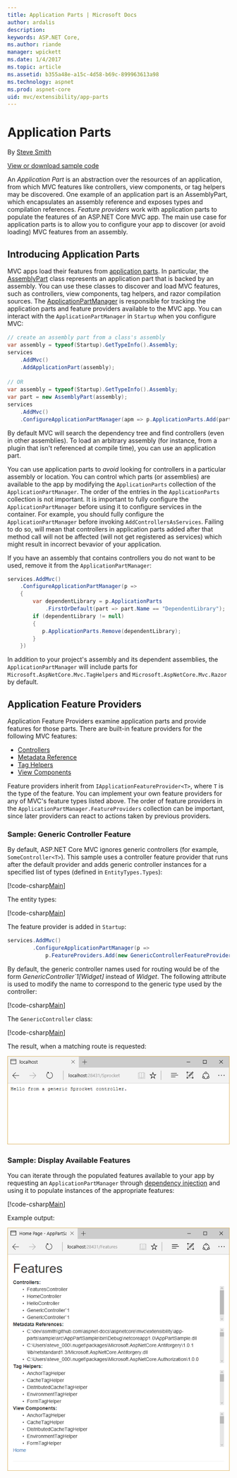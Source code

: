 ```yaml
---
title: Application Parts | Microsoft Docs
author: ardalis
description: 
keywords: ASP.NET Core,
ms.author: riande
manager: wpickett
ms.date: 1/4/2017
ms.topic: article
ms.assetid: b355a48e-a15c-4d58-b69c-899963613a98
ms.technology: aspnet
ms.prod: aspnet-core
uid: mvc/extensibility/app-parts
---
```

# Application Parts

By [Steve Smith](http://ardalis)

[View or download sample code](https://github.com/aspnet/Docs/tree/master/aspnetcore/mvc/extensibility/app-parts/sample)

An *Application Part* is an abstraction over the resources of an application, from which MVC features like controllers, view components, or tag helpers may be discovered. One example of an application part is an AssemblyPart, which encapsulates an assembly reference and exposes types and compilation references. *Feature providers* work with application parts to populate the features of an ASP.NET Core MVC app. 
The main use case for application parts is to allow you to configure your app to discover (or avoid loading) MVC features from an assembly.

## Introducing Application Parts

MVC apps load their features from [application parts](https://docs.microsoft.com/aspnet/core/api/microsoft.aspnetcore.mvc.applicationparts.applicationpart). In particular, the [AssemblyPart](https://docs.microsoft.com/aspnet/core/api/microsoft.aspnetcore.mvc.applicationparts.assemblypart#Microsoft_AspNetCore_Mvc_ApplicationParts_AssemblyPart) class represents an application part that is backed by an assembly. You can use these classes to discover and load MVC features, such as controllers, view components, tag helpers, and razor compilation sources. The [ApplicationPartManager](https://docs.microsoft.com/en-us/aspnet/core/api/microsoft.aspnetcore.mvc.applicationparts.applicationpartmanager) is responsible for tracking the application parts and feature providers available to the MVC app. You can interact with the `ApplicationPartManager` in `Startup` when you configure MVC:

<!-- literal_block {"ids": [], "linenos": true, "xml:space": "preserve", "language": "csharp"} -->

```csharp
// create an assembly part from a class's assembly
var assembly = typeof(Startup).GetTypeInfo().Assembly;
services
	.AddMvc()
	.AddApplicationPart(assembly);

// OR
var assembly = typeof(Startup).GetTypeInfo().Assembly;
var part = new AssemblyPart(assembly);
services
    .AddMvc()
    .ConfigureApplicationPartManager(apm => p.ApplicationParts.Add(part));
```

By default MVC will search the dependency tree and find controllers (even in other assemblies). To load an arbitrary assembly (for instance, from a plugin that isn't referenced at compile time), you can use an application part.

You can use application parts to *avoid* looking for controllers in a particular assembly or location. You can control which parts (or assemblies) are available to the app by modifying the `ApplicationParts` collection of the `ApplicationPartManager`. The order of the entries in the `ApplicationParts` collection is not important. It is important to fully configure the `ApplicationPartManager` before using it to configure services in the container. For example, you should fully configure the `ApplicationPartManager` before invoking `AddControllersAsServices`. Failing to do so, will mean that controllers in application parts added after that method call will not be affected (will not get registered as services) which might result in incorrect bevavior of your application.

If you have an assembly that contains controllers you do not want to be used, remove it from the `ApplicationPartManager`:

<!-- literal_block {"ids": [], "linenos": true, "xml:space": "preserve", "language": "csharp"} -->

```csharp
services.AddMvc()
    .ConfigureApplicationPartManager(p =>
    {
        var dependentLibrary = p.ApplicationParts
            .FirstOrDefault(part => part.Name == "DependentLibrary");
        if (dependentLibrary != null)
        {
           p.ApplicationParts.Remove(dependentLibrary);
        }
    })
```

In addition to your project's assembly and its dependent assemblies, the `ApplicationPartManager` will include parts for `Microsoft.AspNetCore.Mvc.TagHelpers` and `Microsoft.AspNetCore.Mvc.Razor` by default.

## Application Feature Providers

Application Feature Providers examine application parts and provide features for those parts. There are built-in feature providers for the following MVC features:

- [Controllers](https://docs.microsoft.com/aspnet/core/api/microsoft.aspnetcore.mvc.controllers.controllerfeatureprovider)
- [Metadata Reference](https://docs.microsoft.com/aspnet/core/api/microsoft.aspnetcore.mvc.razor.compilation.metadatareferencefeatureprovider)
- [Tag Helpers](https://docs.microsoft.com/aspnet/core/api/microsoft.aspnetcore.mvc.razor.taghelpers.taghelperfeatureprovider)
- [View Components](https://docs.microsoft.com/aspnet/core/api/microsoft.aspnetcore.mvc.viewcomponents.viewcomponentfeatureprovider)

Feature providers inherit from `IApplicationFeatureProvider<T>`, where `T` is the type of the feature. You can implement your own feature providers for any of MVC's feature types listed above. The order of feature providers in the `ApplicationPartManager.FeatureProviders` collection can be important, since later providers can react to actions taken by previous providers.

### Sample: Generic Controller Feature

By default, ASP.NET Core MVC ignores generic controllers (for example, `SomeController<T>`). This sample uses a controller feature provider that runs after the default provider and adds generic controller instances for a specified list of types (defined in `EntityTypes.Types`):

[!code-csharp[Main](./app-parts/sample/src/AppPartSample/GenericControllerFeatureProvider.cs?highlight=13&range=18-36)]

The entity types:

[!code-csharp[Main](./app-parts/sample/src/AppPartSample/Model/EntityTypes.cs?range=6-16)]

The feature provider is added in `Startup`:

<!-- literal_block {"ids": [], "linenos": true, "xml:space": "preserve", "language": "csharp"} -->

```csharp
services.AddMvc()
        .ConfigureApplicationPartManager(p => 
			p.FeatureProviders.Add(new GenericControllerFeatureProvider()));
```

By default, the generic controller names used for routing would be of the form *GenericController`1[Widget]* instead of *Widget*. The following attribute is used to modify the name to correspond to the generic type used by the controller:

[!code-csharp[Main](./app-parts/sample/src/AppPartSample/GenericControllerNameConvention.cs)]

The `GenericController` class:

[!code-csharp[Main](./app-parts/sample/src/AppPartSample/GenericController.cs?highlight=5-6)]

The result, when a matching route is requested:

![image](app-parts/_static/generic-controller.png)

### Sample: Display Available Features

You can iterate through the populated features available to your app by requesting an `ApplicationPartManager` through [dependency injection](../../fundamentals/dependency-injection.md) and using it to populate instances of the appropriate features:

 [!code-csharp[Main](./app-parts/sample/src/AppPartSample/Controllers/FeaturesController.cs?highlight=16,25-27)]

Example output:

![image](app-parts/_static/available-features.png)


